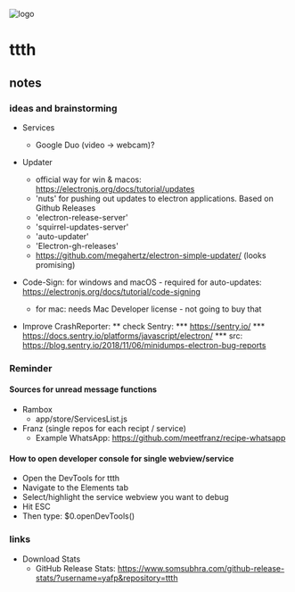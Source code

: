 ![logo](https://raw.githubusercontent.com/yafp/ttth/master/.github/logo/128x128.png)

# ttth
## notes

### ideas  and brainstorming
* Services
  * Google Duo (video -> webcam)?
* Updater
  * official way for win & macos: https://electronjs.org/docs/tutorial/updates
  * 'nuts' for pushing out updates to electron applications. Based on Github Releases
  * 'electron-release-server'
  * 'squirrel-updates-server'
  * 'auto-updater'
  * 'Electron-gh-releases'
  * https://github.com/megahertz/electron-simple-updater/ (looks promising)
* Code-Sign: for windows and macOS - required for auto-updates: https://electronjs.org/docs/tutorial/code-signing
  * for mac: needs Mac Developer license - not going to buy that

* Improve CrashReporter: 
** check Sentry: 
*** https://sentry.io/
*** https://docs.sentry.io/platforms/javascript/electron/
*** src: https://blog.sentry.io/2018/11/06/minidumps-electron-bug-reports


### Reminder
#### Sources for unread message functions
* Rambox
  * app/store/ServicesList.js
* Franz (single repos for each recipt / service)
  * Example WhatsApp: https://github.com/meetfranz/recipe-whatsapp

#### How to open developer console for single webview/service
* Open the DevTools for ttth
* Navigate to the Elements tab
* Select/highlight the service webview you want to debug
* Hit ESC 
* Then type: $0.openDevTools()



### links
* Download Stats
  * GitHub Release Stats: https://www.somsubhra.com/github-release-stats/?username=yafp&repository=ttth
